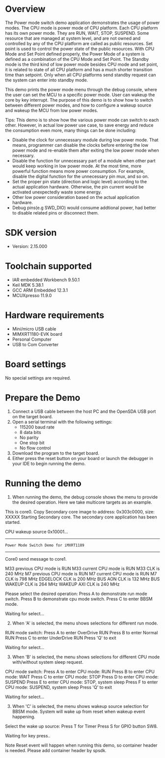 Overview
========
The Power mode switch demo application demonstrates the usage of power modes. 
The CPU mode is power mode of CPU platform. Each CPU platform has its own power mode. They are RUN, WAIT, STOP, SUSPEND.
Some resource that are managed at system level, and are not owned and controlled by any of the CPU platform are called as public resources.
Set point is used to control the power state of the public resources. With CPU Mode and Set Point defined properly, 
the Power Mode of a system is defined as a combination of the CPU Mode and Set Point.
The Standby mode is the third kind of low power mode besides CPU mode and set point,
it is related to state of all CPU platform and has a much shorter transition time than setpoint.
Only when all CPU platforms send standby request can the system can enter into standby mode.

This demo prints the power mode menu through the debug console, where the user can set the MCU to a specific power mode.
User can wakeup the core by key interrupt. The purpose of this demo is to show how to switch between different power modes,
and how to configure a wakeup source and wakeup the MCU from low power modes.

 Tips:
 This demo is to show how the various power mode can switch to each other. However, in actual low power use case, to save energy and reduce the consumption even more, many things can be done including:
 - Disable the clock for unnecessary module during low power mode. That means, programmer can disable the clocks before entering the low power mode and re-enable them after exiting the low power mode when necessary.
 - Disable the function for unnecessary part of a module when other part would keep working in low power mode. At the most time, more powerful function means more power consumption. For example, disable the digital function for the unnecessary pin mux, and so on.
 - Set the proper pin state (direction and logic level) according to the actual application hardware. Otherwise, the pin current would be activated unexpectedly waste some energy.
 - Other low power consideration based on the actual application hardware.
 - Debug pins(e.g SWD_DIO) would consume addtional power, had better to disable related pins or disconnect them. 


SDK version
===========
- Version: 2.15.000

Toolchain supported
===================
- IAR embedded Workbench  9.50.1
- Keil MDK  5.38.1
- GCC ARM Embedded  12.3.1
- MCUXpresso  11.9.0

Hardware requirements
=====================
- Mini/micro USB cable
- MIMXRT1180-EVK board
- Personal Computer
- USB to Com Converter

Board settings
==============
No special settings are required.

Prepare the Demo
================
1.  Connect a USB cable between the host PC and the OpenSDA USB port on the target board. 
2.  Open a serial terminal with the following settings:
    - 115200 baud rate
    - 8 data bits
    - No parity
    - One stop bit
    - No flow control
3.  Download the program to the target board.
4.  Either press the reset button on your board or launch the debugger in your IDE to begin running the demo.

Running the demo
================
1. When running the demo, the debug console shows the menu to provide the desired operation. Here we take multicore targets as an example.

This is core0.
Copy Secondary core image to address: 0x303c0000, size: XXXXX
Starting Secondary core.
The secondary core application has been started.

CPU wakeup source 0x10001...

***********************************************************
	Power Mode Switch Demo for iMXRT1189
***********************************************************

Core0 send message to core1.

M33 previous CPU mode is RUN
M33 current CPU mode is RUN
M33 CLK is 240 MHz
M7 previous CPU mode is RUN
M7 current CPU mode is RUN
M7 CLK is 798 MHz
EDGELOCK CLK is 200 MHz
BUS AON CLK is 132 MHz
BUS WAKEUP CLK is 264 MHz
WAKEUP AXI CLK is 240 MHz


Please select the desired operation:
Press  A to demonstrate run mode switch.
Press  B to demonstrate cpu mode switch.
Press  C to enter BBSM mode.

Waiting for select...

2. When 'A' is selected, the menu shows selections for different run mode.

RUN mode switch:
Press A to enter OverDrive RUN
Press B to enter Normal RUN
Press C to enter UnderDrive RUN
Press 'Q' to exit

Waiting for select...

3. When 'B' is selected, the menu shows selections for different CPU mode with/without system sleep request.

CPU mode switch:
Press A to enter CPU mode: RUN
Press B to enter CPU mode: WAIT
Press C to enter CPU mode: STOP
Press D to enter CPU mode: SUSPEND
Press E to enter CPU mode: STOP, system sleep
Press F to enter CPU mode: SUSPEND, system sleep
Press 'Q' to exit

Waiting for select...

3. When 'C' is selected, the menu shows wakeup source selection for BBSM mode.
System will wake up from reset when wakeup event happening.

Select the wake up source:
Press T for Timer
Press S for GPIO button SW8. 

Waiting for key press..

Note
Reset event will happen when running this demo, so container header is needed. Please add container header by spsdk.
